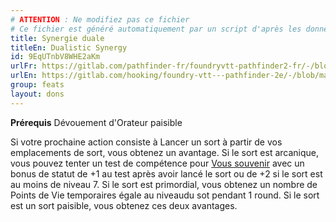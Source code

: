 ```yaml
---
# ATTENTION : Ne modifiez pas ce fichier
# Ce fichier est généré automatiquement par un script d'après les données du module Foundry VTT officiel et de sa traduction
title: Synergie duale
titleEn: Dualistic Synergy
id: 9EqUTnbV8WHE2aKm
urlFr: https://gitlab.com/pathfinder-fr/foundryvtt-pathfinder2-fr/-/blob/master/data/feats/9EqUTnbV8WHE2aKm.htm
urlEn: https://gitlab.com/hooking/foundry-vtt---pathfinder-2e/-/blob/master/packs/data/feats.db/dualistic-synergy.json
group: feats
layout: dons
---
```

**Prérequis** Dévouement d'Orateur paisible

Si votre prochaine action consiste à Lancer un sort à partir de vos emplacements de sort, vous obtenez un avantage. Si le sort est arcanique, vous pouvez tenter un test de compétence pour [Vous souvenir](../actions/se-souvenir-connaissance.md) avec un bonus de statut de +1 au test après avoir lancé le sort ou de +2 si le sort est au moins de niveau 7. Si le sort est primordial, vous obtenez un nombre de Points de Vie temporaires  égale au niveaudu sot pendant 1 round. Si le sort est un sort paisible, vous obtenez ces deux avantages.


